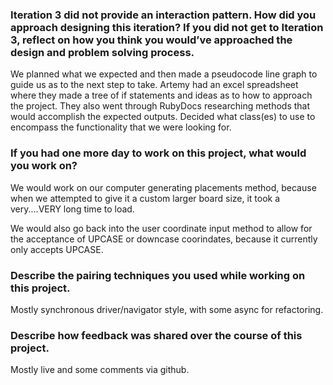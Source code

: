 ### Iteration 3 did not provide an interaction pattern. How did you approach designing this iteration? If you did not get to Iteration 3, reflect on how you think you would’ve approached the design and problem solving process.

We planned what we expected and then made a pseudocode line graph to guide us as to the next step to take. Artemy had an excel spreadsheet where they made a tree of if statements and ideas as to how to approach the project. They also went through RubyDocs researching methods that would accomplish the expected outputs. Decided what class(es) to use to encompass the functionality that we were looking for. 

### If you had one more day to work on this project, what would you work on?

We would work on our computer generating placements method, because when we attempted to give it a custom larger board size, it took a very....VERY long time to load. 

We would also go back into the user coordinate input method to allow for the acceptance of UPCASE or downcase coorindates, because it currently only accepts UPCASE.

### Describe the pairing techniques you used while working on this project.

Mostly synchronous driver/navigator style, with some async for refactoring. 

### Describe how feedback was shared over the course of this project.

Mostly live and some comments via github. 
